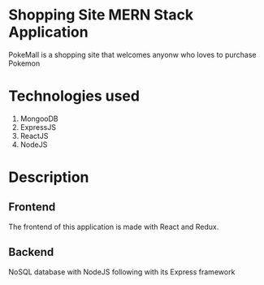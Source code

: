 # Shopping Site MERN Stack Application
PokeMall is a shopping site that welcomes anyonw who loves to purchase Pokemon

# Technologies used
1. MongooDB
2. ExpressJS
3. ReactJS
4. NodeJS

# Description

## Frontend

The frontend of this application is made with React and Redux. 

## Backend

NoSQL database with NodeJS following with its Express framework



